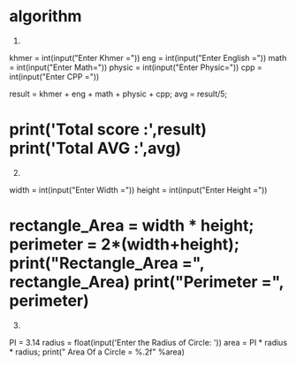 # algorithm

1.
khmer = int(input("Enter Khmer ="))
eng = int(input("Enter English ="))
math = int(input("Enter Math="))
physic = int(input("Enter Physic="))
cpp = int(input("Enter CPP ="))

result = khmer + eng + math + physic + cpp;
avg = result/5;

print('Total score :',result)
print('Total AVG :',avg)
==================================
2.
width = int(input("Enter Width ="))
height = int(input("Enter Height ="))

rectangle_Area = width * height;
perimeter = 2*(width+height);
print("Rectangle_Area =", rectangle_Area)
print("Perimeter =", perimeter)
=================================
3.
PI = 3.14
radius = float(input('Enter the Radius of  Circle: '))
area = PI * radius * radius;
print(" Area Of a Circle = %.2f" %area)

